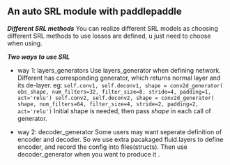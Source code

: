 ## An auto SRL module with paddlepaddle

***Different SRL methods***
    You can realize different SRL models as choosing different SRL methods to use
    losses are defined, u just need to choose when using.

***Two ways to use SRL***

* way 1: layers_generators
    Use layers_generator when defining network.
    Different has corresponding generator, which returns normal layer and its de-layer.
    eg:
        ```
        self.conv1, self.deconv1, shape = conv2d_generator(
            obs_shape, num_filters=32, filter_size=8, stride=4, padding=1, act='relu')
        self.conv2, self.deconv2, shape = conv2d_generator(
            shape, num_filters=64, filter_size=4, stride=2, padding=2, act='relu')
        ```
    Initial shape is needed, then pass *shape* in each call of generator.
    
 * way 2: decoder_generator
    Some users may want seperate definition of encoder and decoder.
    So we use extra pacakaged fluid.layers to define encoder, and record the config
    into files(structs). Then use decoder_generator when you want to produce it .
